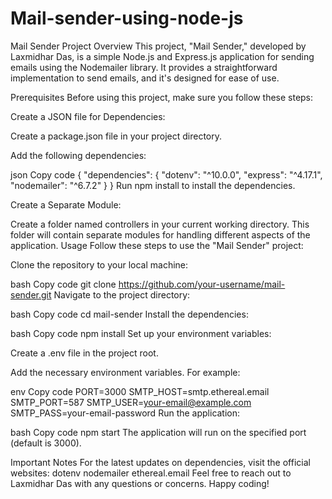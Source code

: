 # Mail-sender-using-node-js
Mail Sender Project
Overview
This project, "Mail Sender," developed by Laxmidhar Das, is a simple Node.js and Express.js application for sending emails using the Nodemailer library. It provides a straightforward implementation to send emails, and it's designed for ease of use.

Prerequisites
Before using this project, make sure you follow these steps:

Create a JSON file for Dependencies:

Create a package.json file in your project directory.

Add the following dependencies:

json
Copy code
{
  "dependencies": {
    "dotenv": "^10.0.0",
    "express": "^4.17.1",
    "nodemailer": "^6.7.2"
  }
}
Run npm install to install the dependencies.

Create a Separate Module:

Create a folder named controllers in your current working directory.
This folder will contain separate modules for handling different aspects of the application.
Usage
Follow these steps to use the "Mail Sender" project:

Clone the repository to your local machine:

bash
Copy code
git clone https://github.com/your-username/mail-sender.git
Navigate to the project directory:

bash
Copy code
cd mail-sender
Install the dependencies:

bash
Copy code
npm install
Set up your environment variables:

Create a .env file in the project root.

Add the necessary environment variables. For example:

env
Copy code
PORT=3000
SMTP_HOST=smtp.ethereal.email
SMTP_PORT=587
SMTP_USER=your-email@example.com
SMTP_PASS=your-email-password
Run the application:

bash
Copy code
npm start
The application will run on the specified port (default is 3000).

Important Notes
For the latest updates on dependencies, visit the official websites:
dotenv
nodemailer
ethereal.email
Feel free to reach out to Laxmidhar Das with any questions or concerns. Happy coding!
